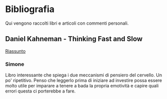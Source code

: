 # Bibliografia

Qui vengono raccolti libri e articoli con commenti personali.

## Daniel Kahneman - Thinking Fast and Slow

[Riassunto](https://sive.rs/book/ThinkingFastAndSlow)

### Simone

Libro interessante che spiega i due meccanismi di pensiero del cervello. Un po' ripetitivo. Penso che leggerlo prima di iniziare ad investire possa essere molto utile per imparare a tenere a bada la propria emotività e capire quali errori questa ci porterebbe a fare.

